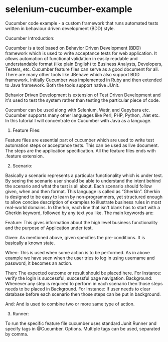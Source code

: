 # selenium-cucumber-example

Cucumber code example - a custom framework that runs automated tests written in behaviour driven development (BDD) style.

Cucumber Introduction:

Cucumber is a tool based on Behavior Driven Development (BDD) framework which is used to write acceptance tests for web application. It allows automation of functional validation in easily readable and understandable format (like plain English) to Business Analysts, Developers, Testers, etc. Cucumber feature files can serve as a good document for all. There are many other tools like JBehave which also support BDD framework. Initially Cucumber was implemented in Ruby and then extended to Java framework. Both the tools support native JUnit.

Behavior Driven Development is extension of Test Driven Development and it's used to test the system rather than testing the particular piece of code.

Cucumber can be used along with Selenium, Watir, and Capybara etc. Cucumber supports many other languages like Perl, PHP, Python, .Net etc. In this tutorial I will concentrate on Cucumber with Java as a language.

1) Feature Files:

Feature files are essential part of cucumber which are used to write test automation steps or acceptance tests. This can be used as live document. The steps are the application specification. All the feature files ends with .feature extension.

2) Scenario:

Basically a scenario represents a particular functionality which is under test. By seeing the scenario user should be able to understand the intent behind the scenario and what the test is all about. Each scenario should follow given, when and then format. This language is called as “Gherkin”. Gherkin is designed to be easy to learn by non-programmers, yet structured enough to allow concise description of examples to illustrate business rules in most real-world domains.
In Gherkin, each line that isn't blank has to start with a Gherkin keyword, followed by any text you like. The main keywords are:

Feature: This gives information about the high level business functionality and the purpose of Application under test.

Given: As mentioned above, given specifies the pre-conditions. It is basically a known state.

When: This is used when some action is to be performed. As in above example we have seen when the user tries to log in using username and password, it becomes an action.

Then: The expected outcome or result should be placed here. For Instance: verify the login is successful, successful page navigation.
Background: Whenever any step is required to perform in each scenario then those steps needs to be placed in Background. For Instance: If user needs to clear database before each scenario then those steps can be put in background.

And: And is used to combine two or more same type of action.

3) Runner:

To run the specific feature file cucumber uses standard Junit Runner and specify tags in @Cucumber. Options. Multiple tags can be used, separated by comma. 
